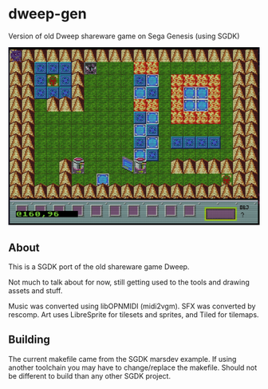 # dweep-gen
Version of old Dweep shareware game on Sega Genesis (using SGDK)

![Screenshot of the game](screenshot.png "Game screenshot")

## About

This is a SGDK port of the old shareware game Dweep.

Not much to talk about for now, still getting used to the tools and drawing assets and stuff.


Music was converted using libOPNMIDI (midi2vgm).
SFX was converted by rescomp.
Art uses LibreSprite for tilesets and sprites, and Tiled for tilemaps.

## Building

The current makefile came from the SGDK marsdev example. If using another toolchain you may have to change/replace the makefile.
Should not be different to build than any other SGDK project.
